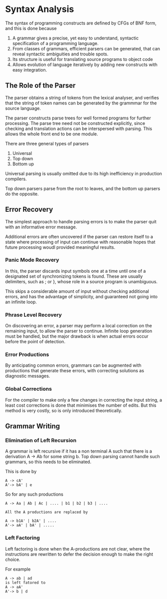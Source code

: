 # Syntax Analysis

The syntax of programming constructs are defined by CFGs of BNF form, and this is done because
1. A grammar gives a precise, yet easy to understand, syntactic specification of a programming language.
2. From classes of grammars, efficient parsers can be generated, that can reveal syntactic ambiguities and trouble spots.
3. Its structure is useful for translating source programs to object code
4. Allows evolution of language iteratively by adding new constructs with easy integration.

## The Role of the Parser

The parser obtains a string of tokens from the lexical analyser, and verifies that the string of token names can be generated by the grammmar for the source language. 

The parser constructs parse trees for well formed programs for further processing. The parse tree need not be constructed explicitly, since checking and translation actions can be interspersed with parsing. This allows the whole front end to be one module.

There are three general types of parsers
1. Universal
2. Top down
3. Bottom up

Universal parsing is usually omitted due to its high inefficiency in production compilers.

Top down parsers parse from the root to leaves, and the bottom up parsers do the opposite.

## Error Recovery

The simplest approach to handle parsing errors is to make the parser quit with an informative error message.

Additional errors are often uncovered if the parser can restore itself to a state where processing of input can continue with reasonable hopes that future processing woudl provided meaningful results.

### Panic Mode Recovery

In this, the parser discards input symbols one at a time until one of a designated set of synchronizing tokens is found. These are usually delimiters, such as ; or }, whose role in a source program is unambiguous.

This skips a considerable amount of input without checking additional errors, and has the advantage of simplicity, and guaranteed not going into an infinite loop.

### Phrase Level Recovery

On discovering an error, a parser may perform a local correction on the remaining input, to allow the parser to continue. Infinite loop generation must be handled, but the major drawback is when actual errors occur before the point of detection.

### Error Productions

By anticipating common errors, grammars can be augmented with productions that generate these errors, with correcting solutions as diagnostic messages.

### Global Corrections

For the compiler to make only a few changes in correcting the input string, a least cost corrections is done that minimises the number of edits. But this method is very costly, so is only introduced theoretically.

## Grammar Writing

### Elimination of Left Recursion

A grammar is left recursive if it has a non terminal A such that there is a derivation A -> Ab for some string b. Top down parsing cannot handle such grammars, so this needs to be eliminated.

This is done by
```
A -> cA'
A'-> bA' | e
```

So for any such productions
```
A -> Aa | Ab | Ac | .... | b1 | b2 | b3 | ....

All the A productions are replaced by

A -> b1A' | b2A' | ....
A'-> aA' | bA' | .....
```

### Left Factoring

Left factoring is done when the A-productions are not clear, where the instructions are rewritten to defer the decision enough to make the right choice.

For example
```
A -> ab | ad
is left fatored to
A -> aA'
A'-> b | d
```
